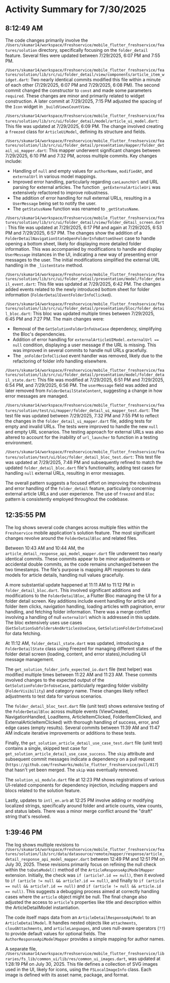 # Activity Summary for 7/30/2025

## 8:12:49 AM
The code changes primarily involve the `/Users/skumar14/workspace/Freshservice/mobile_flutter_freshservice/features/solution` directory, specifically focusing on the `folder_detail` feature.  Several files were updated between 7/29/2025, 6:07 PM and 7:55 PM.

`/Users/skumar14/workspace/Freshservice/mobile_flutter_freshservice/features/solution/lib/src/ui/folder_detail/view/components/article_item_widget.dart`: Two nearly identical commits modified this file within a minute of each other (7/29/2025, 6:07 PM and 7/29/2025, 6:08 PM). The second commit changed the constructor to `const` and made some parameters `required`.  These changes are minor and primarily related to widget construction. A later commit at 7/29/2025, 7:15 PM adjusted the spacing of the `Icon` widget in `_buildViewsCountView`.

`/Users/skumar14/workspace/Freshservice/mobile_flutter_freshservice/features/solution/lib/src/ui/folder_detail/model/article_ui_model.dart`: This file was updated at 7/29/2025, 6:09 PM. The change involved creating a `freezed` class for `ArticleUiModel`, defining its structure and fields.

`/Users/skumar14/workspace/Freshservice/mobile_flutter_freshservice/features/solution/lib/src/ui/folder_detail/presentation/mapper/folder_detail_ui_mapper.dart`: This mapper underwent significant changes between 7/29/2025, 6:10 PM and 7:32 PM, across multiple commits. Key changes include:

*   Handling of `null` and empty values for `authorName`, `modifiedAt`, and `externalUrl` in various model mappings.
*   Improved error handling, particularly regarding `canLaunchUrl` and URL parsing for external articles.  The function `_getExternalArticleUri`  was extensively refactored to improve robustness.
*   The addition of error handling for null external URLs, resulting in a `UserMessage` being set to notify the user.
*   The `getStatusName` function was renamed to `_getStatusName`.

`/Users/skumar14/workspace/Freshservice/mobile_flutter_freshservice/features/solution/lib/src/ui/folder_detail/view/folder_detail_screen.dart`:  This file was updated at 7/29/2025, 6:17 PM and again at 7/29/2025, 6:53 PM and 7/29/2025, 6:57 PM. The changes show the addition of a `FolderDetailNavigationStateOpenFolderInfoBottomSheet` case to handle opening a bottom sheet, likely for displaying more detailed folder information.  This was accompanied by modifications to handle and display `UserMessage` instances in the UI, indicating a new way of presenting error messages to the user. The initial modifications simplified the external URL handling in the `_listenState` method.

`/Users/skumar14/workspace/Freshservice/mobile_flutter_freshservice/features/solution/lib/src/ui/folder_detail/presentation/model/folder_detail_event.dart`:  This file was updated at 7/29/2025, 6:42 PM.  The changes added events related to the newly introduced bottom sheet for folder information (`FolderDetailEventFolderInfoClicked`).

`/Users/skumar14/workspace/Freshservice/mobile_flutter_freshservice/features/solution/lib/src/ui/folder_detail/presentation/bloc/folder_detail_bloc.dart`: This bloc was updated multiple times between 7/29/2025, 6:45 PM and 7:27 PM.  The main changes were:

*   Removal of the `GetSolutionFolderInfoUseCase` dependency, simplifying the Bloc's dependencies.
*   Addition of error handling for `externalArticleUIModel.externalUrl == null` condition, displaying a user message if the URL is missing. This was improved in several commits to handle null URLs gracefully.
*   The `_onFolderInfoClicked` event handler was removed, likely due to the refactoring of folder info handling elsewhere.

`/Users/skumar14/workspace/Freshservice/mobile_flutter_freshservice/features/solution/lib/src/ui/folder_detail/presentation/model/folder_detail_state.dart`: This file was modified at 7/29/2025, 6:51 PM and 7/29/2025, 6:54 PM, and 7/29/2025, 6:56 PM. The `userMessage` field was added and later removed from `FolderDetailStateContent`, suggesting a change in how error messages are managed.

`/Users/skumar14/workspace/Freshservice/mobile_flutter_freshservice/features/solution/test/ui/mapper/folder_detail_ui_mapper_test.dart`:  The test file was updated between 7/29/2025, 7:32 PM and 7:55 PM to reflect the changes in the `folder_detail_ui_mapper.dart` file, adding tests for empty and invalid URLs. The tests were improved to handle the new `null` and empty URL scenarios.  The testing approach for external URLs was also altered to account for the inability of `url_launcher` to function in a testing environment.

`/Users/skumar14/workspace/Freshservice/mobile_flutter_freshservice/features/solution/test/ui/bloc/folder_detail_bloc_test.dart`:  This test file was updated at 7/29/2025, 7:48 PM and subsequently refined to match the updated `folder_detail_bloc.dart` file's functionality, adding test cases for handling `null` external URLs, resulting in error messages.


The overall pattern suggests a focused effort on improving the robustness and error handling of the `folder_detail` feature, particularly concerning external article URLs and user experience.  The use of `freezed` and `Bloc` pattern is consistently employed throughout the codebase.


## 12:35:55 PM
The log shows several code changes across multiple files within the `Freshservice` mobile application's solution feature.  The most significant changes revolve around the `FolderDetailBloc` and related files.

Between 10:43 AM and 10:44 AM, the `article_detail_response_api_model_mapper.dart` file underwent two nearly identical commits. These commits appear to be minor adjustments or accidental double commits, as the code remains unchanged between the two timestamps.  The file's purpose is mapping API responses to data models for article details, handling null values gracefully.

A more substantial update happened at 11:11 AM to 11:12 PM in `folder_detail_bloc.dart`. This involved significant additions and modifications to the `FolderDetailBloc`, a Flutter Bloc managing the UI for a folder detail screen.  Key additions include event handling for article and folder item clicks, navigation handling, loading articles with pagination, error handling, and fetching folder information. There was a merge conflict involving a  handling of null `externalUrl`  which is addressed in this update. The bloc extensively uses use cases (`GetSolutionSubfoldersAndArticlesUseCase`, `GetSolutionFolderInfoUseCase`) for data fetching.

At 11:12 AM, `folder_detail_state.dart` was updated, introducing a `FolderDetailState` class using Freezed for managing different states of the folder detail screen (loading, content, and error states),including UI message management.

The `get_solution_folder_info_expected_io.dart` file (test helper) was modified multiple times between 11:22 AM and 11:23 AM. These commits involved changes to the expected output of the `GetSolutionFolderInfoUseCase`, particularly regarding folder visibility (`FolderVisibility`) and category name.  These changes likely reflect adjustments to test data for various scenarios.

The `folder_detail_bloc_test.dart` file (unit test) shows extensive testing of the `FolderDetailBloc` across multiple events (ViewCreated, NavigationHandled, LoadItems, ArticleItemClicked, FolderItemClicked, and ExternalArticleItemClicked) with thorough handling of success, error, and edge cases (empty results).  Several commits between 11:39 AM and 11:47 AM indicate iterative improvements or additions to these tests.


Finally, the `get_solution_article_detail_use_case_test.dart` file (unit test) contains a single, skipped test case for `get_solution_article_detail_use_case_success`.  The `skip` attribute and subsequent commit messages indicate a dependency on a pull request (`https://github.com/freshworks/mobile_flutter_freshservice/pull/817`) that hasn't yet been merged. The `skip` was eventually removed.

The `solution_ui_module.dart` file at 12:23 PM shows registrations of various UI-related components for dependency injection, including mappers and blocs related to the solution feature.

Lastly, updates to `intl_en.arb` at 12:25 PM involve adding or modifying localized strings, specifically around folder and article counts, view counts, and status labels.  There was a minor merge conflict around the "draft" string that's resolved.


## 1:39:46 PM
The log shows multiple revisions to `/Users/skumar14/workspace/Freshservice/mobile_flutter_freshservice/features/solution/lib/src/data/datasource/remote/mapper/response/article_detail_response_api_model_mapper.dart` between 12:49 PM and 12:51 PM on July 30, 2025.  These revisions primarily focus on refining the null check within the `toDataModel()` method of the `ArticleResponseApiModelMapper` extension.  Initially, the check was `if (article?.id == null)`, then it evolved to `if (article != null && article?.id == null)`, and finally to `if (article == null && article?.id == null)` and `if (article != null && article.id == null)`. This suggests a debugging process aimed at correctly handling cases where the `article` object might be null.  The final change also adjusted the access to `article`'s properties like title and description within the ArticleDetailModel instantiation.

The code itself maps data from an `ArticleDetailResponseApiModel` to an `ArticleDetailModel`. It handles nested objects like `attachments`, `cloudAttachments`, and `articleLanguages`, and uses null-aware operators (`??`) to provide default values for optional fields.  The `AuthorResponseApiModelMapper` provides a simple mapping for author names.

A separate file, `/Users/skumar14/workspace/Freshservice/mobile_flutter_freshservice/libraries/fs_lib/common_ui/lib/res/common_ui_images.dart`, was updated at 1:28:19 PM on July 30, 2025. This file defines a collection of SVG images used in the UI, likely for icons, using the `FSLocalImageInfo` class.  Each image is defined with its asset name, package, and format.
